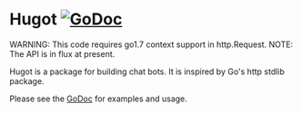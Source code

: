 # Hugot  [![GoDoc](https://godoc.org/github.com/tcolgate/hugot?status.svg)](https://godoc.org/github.com/tcolgate/hugot)

WARNING: This code requires go1.7 context support in http.Request.
NOTE: The API is in flux at present.

Hugot is a package for building chat bots. It is inspired
by Go's http stdlib package.

Please see the [GoDoc](https://godoc.org/github.com/tcolgate/hugot) for examples and usage.

